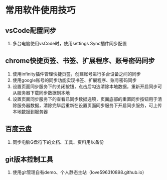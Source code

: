 # 常用软件使用技巧

## vsCode配置同步

1. 多台电脑使用vsCode时，使用settings Sync插件同步配置

## chrome快捷页签、书签、扩展程序、账号密码同步

1. 使用infinity插件管理快捷页签，创建账号进行多台设备之间的同步
2. 使用google账号的同步功能实现书签、扩展程序、账号密码同步
3. 设置页面同步服务下的关闭按钮，点击后勾选清除本地数据，重新开启同步可从服务器下载同步数据到本地
4. 设置页面同步服务下的查看已同步数据选项，页面底部的重置同步按钮用于清除服务器数据，清除完毕后重新在设置页面同步服务下开启同步服务，可上传本地数据到服务器

## 百度云盘

1. 同步电脑G盘符下的文档、工具、资料用以备份

## git版本控制工具

1. 使用git管理自有demo、个人静态主站（love596310898.github.io）
